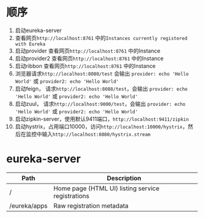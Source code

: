 # 顺序
1. 启动eureka-server
2. 查看网页`http://localhost:8761` 中的`Instances currently registered with Eureka`
3. 启动provider 查看网页`http://localhost:8761` 中的Instance
4. 启动provider2 查看网页`http://localhost:8761` 中的Instance
5. 启动ribbon 查看网页`http://localhost:8761` 中的Instance
6. 浏览器请求`http://localhost:8080/test` 会输出 `provider: echo 'Hello World'` 或 `provider2: echo 'Hello World'`
7. 启动feign， 请求`http://localhost:8088/test`，会输出 `provider: echo 'Hello World'` 或 `provider2: echo 'Hello World'`
8. 启动zuul， 请求`http://localhost:9000/test`，会输出 `provider: echo 'Hello World'` 或 `provider2: echo 'Hello World'`
9. 启动zipkin-server，使用默认9411端口，`http://localhost:9411/zipkin`
10. 启动hystrix，占用端口10000，访问`http://localhost:10000/hystrix`，然后在监控中输入`http://localhost:8080/hystrix.stream`

# eureka-server
| Path             | Description  |
|------------------|--------------|
| /                | Home page (HTML UI) listing service registrations    |
| /eureka/apps     | Raw registration metadata |

